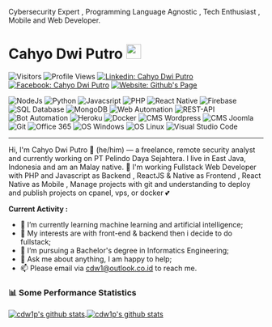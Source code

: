 Cybersecurity Expert , Programming Language Agnostic , Tech Enthusiast , Mobile and Web Developer.

# Cahyo Dwi Putro <img src="https://github.com/TheDudeThatCode/TheDudeThatCode/blob/master/Assets/Hi.gif" width="29px">

![Visitors](https://visitor-badge.laobi.icu/badge?page_id=cdw1p&color=blue)
![Profile Views](https://komarev.com/ghpvc/?username=cdw1p)
[![Linkedin: Cahyo Dwi Putro](https://img.shields.io/badge/-Cahyo%20Dwi%20Putro-blue?style=flat-square&logo=Linkedin&logoColor=white&link=https://www.linkedin.com/in/cdw1p/)](https://www.linkedin.com/in/cdw1p/)
[![Facebook: Cahyo Dwi Putro](https://img.shields.io/badge/-Cahyo%20Dwi%20Putro-blue?style=flat-square&logo=Facebook&logoColor=white&link=https://www.facebook.com/cdw1p/)](https://www.facebook.com/cdw1p/)
[![Website: Github's Page](https://img.shields.io/badge/-Github%27s%20Page-blue?style=flat-square&logo=Github&logoColor=white&link=https://cdw1p.github.io/)](https://cdw1p.github.io/)

<p align="left">
<img src="https://img.icons8.com/color/35/000000/nodejs.png" title="NodeJs"/>
<img src="https://img.icons8.com/color/35/000000/python.png" title="Python"/>
<img src="https://img.icons8.com/color/35/000000/javascript.png" title="Javacsript"/>
<img src="https://img.icons8.com/35/officel/php-logo.png" title="PHP"/>
<img src="https://img.icons8.com/color/35/000000/react-native.png" title="React Native"/>
<img src="https://img.icons8.com/color/35/000000/firebase.png" title="Firebase"/>
<img src="https://img.icons8.com/color/35/000000/sql.png" title="SQL Database"/>
<img src="https://img.icons8.com/color/35/000000/mongodb.png" title="MongoDB"/>
<img src="https://img.icons8.com/color/35/000000/selenium-test-automation.png" title="Web Automation"/>
<img src="https://img.icons8.com/color/35/000000/api-settings.png" title="REST-API"/>
<img src="https://img.icons8.com/color/35/000000/bot.png" title="Bot Automation"/>
<img src="https://img.icons8.com/color/35/000000/heroku.png" title="Heroku"/>
<img src="https://img.icons8.com/color/35/000000/docker.png" title="Docker"/>
<img src="https://img.icons8.com/color/35/000000/wordpress.png" title="CMS Wordpress"/>
<img src="https://img.icons8.com/color/35/000000/joomla.png" title="CMS Joomla"/>
<img src="https://img.icons8.com/color/35/000000/git.png" title="Git"/>
<img src="https://img.icons8.com/color/35/000000/office-365.png" title="Office 365"/>
<img src="https://img.icons8.com/color/35/000000/windows-10.png" title="OS Windows"/>
<img src="https://img.icons8.com/color/35/000000/linux.png" title="OS Linux"/>
<img src="https://img.icons8.com/color/35/000000/visual-studio-code-2019.png" title="Visual Studio Code"/>
</p>

----

Hi, I'm Cahyo Dwi Putro 👨 (he/him) — a freelance, remote security analyst and currently working on PT Pelindo Daya Sejahtera. I live in East Java, Indonesia and am an Malay native. 🙌 I'm working Fullstack Web Developer with PHP and Javascript as Backend , ReactJS & Native as Frontend , React Native as Mobile , Manage projects with git and understanding to deploy and publish projects on cpanel, vps, or docker 💕

**Current Activity :**

- 📖 I’m currently learning machine learning and artificial intelligence;
- 🤔 My interests are with front-end & backend then i decide to do fullstack;
- 💼 I’m pursuing a Bachelor's degree in Informatics Engineering;
- 💬 Ask me about anything, I am happy to help;
- 📫 Please email via cdw1@outlook.co.id to reach me.

### 📊 Some Performance Statistics

<a href="https://github.com/cdw1p/">
  <img align="center" src="https://github-readme-stats.vercel.app/api/top-langs/?username=cdw1p&layout=compact" alt="cdw1p's github stats" />
</a>
<a href="https://github.com/cdw1p/">
  <img align="center" src="https://github-readme-stats.vercel.app/api?username=cdw1p&hide=issues&count_private=true&show_icons=true" alt="cdw1p's github stats" />
</a>
